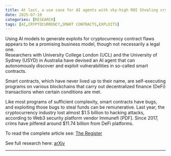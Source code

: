 ```yaml
---
title: At last, a use case for AI agents with sky-high ROI Stealing crypto
date: 2025-07-10
categories: [RESEARCH]
tags: [AI,CRYPTOCURRENCY,SMART CONTRACTS,EXPLOITS]
---
```


Using AI models to generate exploits for cryptocurrency contract flaws appears to be a promising business model, though not necessarily a legal one.  
Researchers with University College London (UCL) and the University of Sydney (USYD) in Australia have devised an AI agent that can autonomously discover and exploit vulnerabilities in so-called smart contracts.  

Smart contracts, which have never lived up to their name, are self-executing programs on various blockchains that carry out decentralized finance (DeFi) transactions when certain conditions are met.  

Like most programs of sufficient complexity, smart contracts have bugs, and exploiting those bugs to steal funds can be remunerative. Last year, the cryptocurrency industry lost almost $1.5 billion to hacking attacks, according to Web3 security platform vendor Immunefi [PDF]. Since 2017, crims have pilfered around $11.74 billion from DeFi platforms.  

To read the complete article see:
[The Register](https://www.theregister.com/2025/07/10/ai_agents_automatically_steal_cryptocurrency/)  

See full research here:
[arXiv](https://arxiv.org/abs/2507.05558)  

---